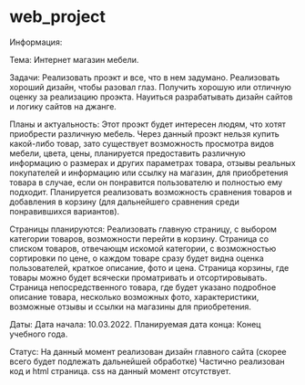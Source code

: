 # web_project

Информация:

Тема: Интернет магазин мебели.

Задачи: 
Реализовать проэкт и все, что в нем задумано.
Реализовать хороший дизайн, чтобы разовал глаз.
Получить хорошую или отличную оценку за реализацию проэкта.
Науиться разрабатывать дизайн сайтов и логику сайтов на джанге.

Планы и актуальность:
Этот проэкт будет интересен людям, что хотят приобрести различную мебель. Через данный проэкт нельзя купить какой-либо товар, зато существует возможность просмотра видов мебели, цвета, цены, планируется предоставить различную информацию о размерах и других параметрах товара, отзывы реальных покупателей и информацию или ссылку на магазин, для приобретения товара в случае, если он понравится пользователю и полностью ему подходит.
Планируется реализовать возможность сравнения товаров и добавления в корзину (для дальнейшего сравнения среди понравившихся вариантов).

Страницы планируются: 
Реализовать главную страницу, с выбором категории товаров, возможности перейти в корзину.
Страница со списком товаров, отвечающм искомой категории, с возможностью сортировки по цене, о каждом товаре сразу будет видна оценка пользователей, краткое описание, фото и цена.
Страница корзины, где товары можно будет всячески проматривать и отсортировывать.
Страница непосредственного товара, где будет указано подробное описание товара, несколько возможных фото, характеристики, возможные отзывы и ссылки на магазины для приобретения.

Даты:
Дата начала: 10.03.2022.
Планируемая дата конца: Конец учебного года.

Статус:
На данный момент реализован дизайн главного сайта (скорее всего будет подлежать дальнейшей обработке)
Частично реализован код и html страница.
css на данный момент отсутствует.


